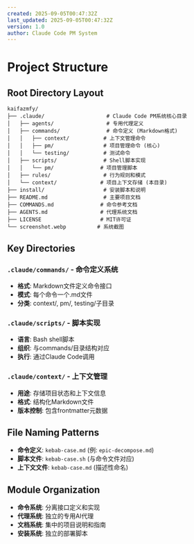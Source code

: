 ```yaml
---
created: 2025-09-05T00:47:32Z
last_updated: 2025-09-05T00:47:32Z
version: 1.0
author: Claude Code PM System
---
```


# Project Structure

## Root Directory Layout
```
kaifazmfy/
├── .claude/                    # Claude Code PM系统核心目录
│   ├── agents/                 # 专用代理定义
│   ├── commands/               # 命令定义 (Markdown格式)
│   │   ├── context/           # 上下文管理命令
│   │   ├── pm/                # 项目管理命令 (核心)
│   │   └── testing/           # 测试命令
│   ├── scripts/               # Shell脚本实现
│   │   └── pm/               # 项目管理脚本
│   ├── rules/                 # 行为规则和模式
│   └── context/              # 项目上下文存储 (本目录)
├── install/                   # 安装脚本和说明
├── README.md                  # 主要项目文档
├── COMMANDS.md               # 命令参考文档
├── AGENTS.md                 # 代理系统文档
├── LICENSE                   # MIT许可证
└── screenshot.webp          # 系统截图
```

## Key Directories

### `.claude/commands/` - 命令定义系统
- **格式**: Markdown文件定义命令接口
- **模式**: 每个命令一个.md文件
- **分类**: context/, pm/, testing/子目录

### `.claude/scripts/` - 脚本实现
- **语言**: Bash shell脚本
- **组织**: 与commands/目录结构对应
- **执行**: 通过Claude Code调用

### `.claude/context/` - 上下文管理
- **用途**: 存储项目状态和上下文信息
- **格式**: 结构化Markdown文件
- **版本控制**: 包含frontmatter元数据

## File Naming Patterns
- **命令定义**: `kebab-case.md` (例: `epic-decompose.md`)
- **脚本文件**: `kebab-case.sh` (与命令文件对应)
- **上下文文件**: `kebab-case.md` (描述性命名)

## Module Organization
- **命令系统**: 分离接口定义和实现
- **代理系统**: 独立的专用AI代理
- **文档系统**: 集中的项目说明和指南
- **安装系统**: 独立的部署脚本